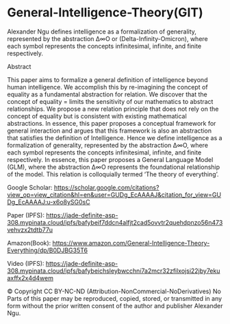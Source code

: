 # General-Intelligence-Theory(GIT)
Alexander Ngu defines intelligence as a formalization of generality, represented by the abstraction ∆∞Ο or (Delta-Infinity-Omicron), where each symbol represents the concepts infinitesimal, infinite, and finite respectively. 

Abstract

This paper aims to formalize a general definition of intelligence beyond human intelligence.
We accomplish this by re-imagining the concept of equality as a fundamental abstraction
for relation. We discover that the concept of equality = limits the sensitivity of our
mathematics to abstract relationships. We propose a new relation principle that does not
rely on the concept of equality but is consistent with existing mathematical abstractions. In
essence, this paper proposes a conceptual framework for general interaction and argues that
this framework is also an abstraction that satisfies the definition of Intelligence. Hence we
define intelligence as a formalization of generality, represented by the abstraction ∆∞Ο,
where each symbol represents the concepts infinitesimal, infinite, and finite respectively. In
essence, this paper proposes a General Language Model (GLM), where the abstraction
∆∞Ο represents the foundational relationship of the model. This relation is colloquially
termed ‘The theory of everything’.

Google Scholar: https://scholar.google.com/citations?view_op=view_citation&hl=en&user=GUDg_EcAAAAJ&citation_for_view=GUDg_EcAAAAJ:u-x6o8ySG0sC

Paper (IPFS): https://jade-definite-asp-308.mypinata.cloud/ipfs/bafybeif7ddcn4alfjt2cad5ovvtr2quehdpnzo56n473vehvzx2tdtb77u

Amazon(Book): https://www.amazon.com/General-Intelligence-Theory-Everything/dp/B0DJBG35T6

Video (IPFS): https://jade-definite-asp-308.mypinata.cloud/ipfs/bafybeichsleybwcchni7a2mcr32zfilxojsi22jby7ekuaxffx2x4d4wem

© Copyright CC BY-NC-ND (Attribution-NonCommercial-NoDerivatives)
No Parts of this paper may be reproduced, copied, stored, or transmitted in any form without the prior written consent of the author and publisher Alexander Ngu. 
